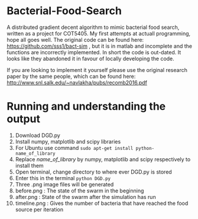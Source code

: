 # Bacterial-Food-Search
A distributed gradient decent algorithm to mimic bacterial food search, written as a project for COT5405. 
My first attempts at actuall programming, hope all goes well.
The original code can be found here: https://github.com/sss1/bact-sim , but it is in matlab and incomplete and the functions are incorrectly implemented. In short the code is out-dated. It looks like they abandoned it in favour of locally developing the code.

If you are looking to implement it yourself please use the original research paper by the same people, which can be found here: http://www.snl.salk.edu/~navlakha/pubs/recomb2016.pdf

# Running and understanding the output
1. Download DGD.py
2. Install numpy, matplotlib and scipy libraries
  1. For Ubuntu use command ```sudo apt-get install python-name_of_library```
  2. Replace *name_of_library* by numpy, matplotlib and scipy respectively to install them
3. Open terminal, change directory to where ever DGD.py is stored
4. Enter this in the terminal ```python DGD.py``` 
5. Three .png image files will be generated
  1. before.png : The state of the swarm in the beginning
  2. after.png  : State of the swarm after the simulation has run
  3. timeline.png : Gives the number of bacteria that have reached the food source per iteration
